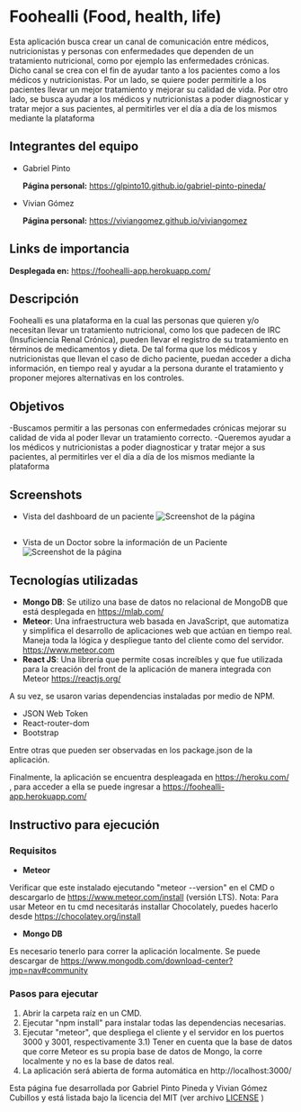 # Foohealli (Food, health, life)
Esta aplicación busca crear un canal de comunicación entre médicos, nutricionistas y personas con enfermedades que dependen de un tratamiento nutricional, como por ejemplo las enfermedades crónicas. Dicho canal se crea con el fin de ayudar tanto a los pacientes como a los médicos y nutricionistas. Por un lado, se quiere poder permitirle a los pacientes llevar un mejor tratamiento y mejorar su calidad de vida. Por otro lado, se busca ayudar a los médicos y nutricionistas a poder diagnosticar y tratar mejor a sus pacientes, al permitirles ver el día a día de los mismos mediante la plataforma

## Integrantes del equipo
- Gabriel Pinto

  **Página personal:** https://glpinto10.github.io/gabriel-pinto-pineda/

- Vivian Gómez

  **Página personal:** https://viviangomez.github.io/viviangomez

## Links de importancia

**Desplegada en:** https://foohealli-app.herokuapp.com/

## Descripción
Foohealli es una plataforma en la cual las personas que quieren y/o necesitan llevar un tratamiento nutricional, como los que padecen de IRC (Insuficiencia Renal Crónica), pueden llevar el registro de su tratamiento en términos de medicamentos y dieta. De tal forma que los médicos y nutricionistas que llevan el caso de dicho paciente, puedan acceder a dicha información, en tiempo real y ayudar a la persona durante el tratamiento y proponer mejores alternativas en los controles. 


## Objetivos

-Buscamos permitir a las personas con enfermedades crónicas mejorar su calidad de vida al poder llevar un tratamiento correcto.
-Queremos ayudar a los médicos y nutricionistas a poder diagnosticar y tratar mejor a sus pacientes, al permitirles ver el día a día de los mismos mediante la plataforma

## Screenshots

- Vista del dashboard de un paciente
![Screenshot de la página](https://raw.githubusercontent.com/VivianGomez/canal-nutricion/master/public/dashboardPaciente.PNG?style=centerme)
##

- Vista de un Doctor sobre la información de un Paciente
![Screenshot de la página](https://raw.githubusercontent.com/VivianGomez/canal-nutricion/master/public/medicamentosPaciente.PNG?style=centerme)

## Tecnologías utilizadas

- **Mongo DB**: Se utilizo una base de datos no relacional de MongoDB que está desplegada en https://mlab.com/
- **Meteor**: Una infraestructura web basada en JavaScript, que automatiza y simplifica el desarrollo de aplicaciones web que actúan en tiempo real. 
Maneja toda la lógica y despliegue tanto del cliente como del servidor. https://www.meteor.com
- **React JS**: Una librería que permite cosas increíbles y que fue utilizada para la creación del front de la aplicación de manera integrada con Meteor https://reactjs.org/

A su vez, se usaron varias dependencias instaladas por medio de NPM.

- JSON Web Token
- React-router-dom
- Bootstrap

Entre otras que pueden ser observadas en los package.json de la aplicación.

Finalmente, la aplicación se encuentra despleagada en https://heroku.com/ , para acceder a ella se puede ingresar a https://foohealli-app.herokuapp.com/

## Instructivo para ejecución

### Requisitos

- **Meteor** 

Verificar que este instalado ejecutando "meteor --version" en el CMD o descargarlo de https://www.meteor.com/install (versión LTS).
Nota: Para usar Meteor en tu cmd necesitarás installar Chocolately, puedes hacerlo desde https://chocolatey.org/install

- **Mongo DB**

Es necesario tenerlo para correr la aplicación localmente. Se puede descargar de https://www.mongodb.com/download-center?jmp=nav#community


### Pasos para ejecutar

1) Abrir la carpeta raíz en un CMD.
2) Ejecutar "npm install" para instalar todas las dependencias necesarias.
3) Ejecutar "meteor", que despliega el cliente y el servidor en los puertos 3000 y 3001, respectivamente
3.1) Tener en cuenta que la base de datos que corre Meteor es su propia base de datos de Mongo, la corre localmente y
no es la base de datos real.
5) La aplicación será abierta de forma automática en http://localhost:3000/


Esta página fue desarrollada por Gabriel Pinto Pineda y Vivian Gómez Cubillos y está listada bajo la licencia del MIT (ver archivo [LICENSE](https://github.com/VivianGomez/canal-nutricion/blob/master/LICENSE) )

